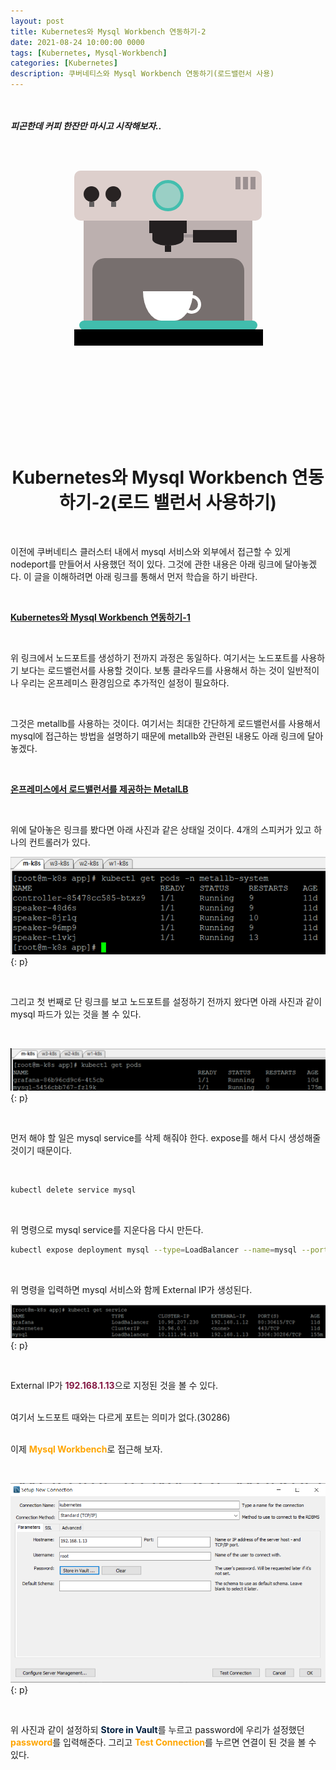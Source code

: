 ```yaml
---
layout: post
title: Kubernetes와 Mysql Workbench 연동하기-2
date: 2021-08-24 10:00:00 0000
tags: [Kubernetes, Mysql-Workbench]
categories: [Kubernetes]
description: 쿠버네티스와 Mysql Workbench 연동하기(로드밸런서 사용)
---
```


<br><br>
_**피곤한데 커피 한잔만 마시고 시작해보자..**_
<br>

<br><br>

<style>
.containercoffee {
  width: 300px;
  height: 280px;
  position: relative;
  top: calc(50% - 140px);
  left: calc(50% - 150px);
}
.coffee-header {
  width: 100%;
  height: 80px;
  position: absolute;
  top: 0;
  left: 0;
  background-color: #ddcfcc;
  border-radius: 10px;
}
.coffee-header__buttons {
  width: 25px;
  height: 25px;
  position: absolute;
  top: 25px;
  background-color: #282323;
  border-radius: 50%;
}
.coffee-header__buttons::after {
  content: "";
  width: 8px;
  height: 8px;
  position: absolute;
  bottom: -8px;
  left: calc(50% - 4px);
  background-color: #615e5e;
}
.coffee-header__button-one {
  left: 15px;
}
.coffee-header__button-two {
  left: 50px;
}
.coffee-header__display {
  width: 50px;
  height: 50px;
  position: absolute;
  top: calc(50% - 25px);
  left: calc(50% - 25px);
  border-radius: 50%;
  background-color: #9acfc5;
  border: 5px solid #43beae;
  box-sizing: border-box;
}
.coffee-header__details {
  width: 8px;
  height: 20px;
  position: absolute;
  top: 10px;
  right: 10px;
  background-color: #9b9091;
  box-shadow: -12px 0 0 #9b9091, -24px 0 0 #9b9091;
}
.coffee-medium {
  width: 90%;
  height: 160px;
  position: absolute;
  top: 80px;
  left: calc(50% - 45%);
  background-color: #bcb0af;
}
.coffee-medium:before {
  content: "";
  width: 90%;
  height: 100px;
  background-color: #776f6e;
  position: absolute;
  bottom: 0;
  left: calc(50% - 45%);
  border-radius: 20px 20px 0 0;
}
.coffe-medium__exit {
  width: 60px;
  height: 20px;
  position: absolute;
  top: 0;
  left: calc(50% - 30px);
  background-color: #231f20;
}
.coffe-medium__exit::before {
  content: "";
  width: 50px;
  height: 20px;
  border-radius: 0 0 50% 50%;
  position: absolute;
  bottom: -20px;
  left: calc(50% - 25px);
  background-color: #231f20;
}
.coffe-medium__exit::after {
  content: "";
  width: 10px;
  height: 10px;
  position: absolute;
  bottom: -30px;
  left: calc(50% - 5px);
  background-color: #231f20;
}
.coffee-medium__arm {
  width: 70px;
  height: 20px;
  position: absolute;
  top: 15px;
  right: 25px;
  background-color: #231f20;
}
.coffee-medium__arm::before {
  content: "";
  width: 15px;
  height: 5px;
  position: absolute;
  top: 7px;
  left: -15px;
  background-color: #9e9495;
}
.coffee-medium__cup {
  width: 80px;
  height: 47px;
  position: absolute;
  bottom: 0;
  left: calc(50% - 40px);
  background-color: #FFF;
  border-radius: 0 0 70px 70px / 0 0 110px 110px;
}
.coffee-medium__cup::after {
  content: "";
  width: 20px;
  height: 20px;
  position: absolute;
  top: 6px;
  right: -13px;
  border: 5px solid #FFF;
  border-radius: 50%;
}
@keyframes liquid {
  0% {
    height: 0px;  
    opacity: 1;
  }
  5% {
    height: 0px;  
    opacity: 1;
  }
  20% {
    height: 62px;  
    opacity: 1;
  }
  95% {
    height: 62px;
    opacity: 1;
  }
  100% {
    height: 62px;
    opacity: 0;
  }
}
.coffee-medium__liquid {
  width: 6px;
  height: 63px;
  opacity: 0;
  position: absolute;
  top: 50px;
  left: calc(50% - 3px);
  background-color: #74372b;
  animation: liquid 4s 4s linear infinite;
}
.coffee-medium__smoke {
  width: 8px;
  height: 20px;
  position: absolute;  
  border-radius: 5px;
  background-color: #b3aeae;
}
@keyframes smokeOne {
  0% {
    bottom: 20px;
    opacity: 0;
  }
  40% {
    bottom: 50px;
    opacity: .5;
  }
  80% {
    bottom: 80px;
    opacity: .3;
  }
  100% {
    bottom: 80px;
    opacity: 0;
  }
}
@keyframes smokeTwo {
  0% {
    bottom: 40px;
    opacity: 0;
  }
  40% {
    bottom: 70px;
    opacity: .5;
  }
  80% {
    bottom: 80px;
    opacity: .3;
  }
  100% {
    bottom: 80px;
    opacity: 0;
  }
}
.coffee-medium__smoke-one {
  opacity: 0;
  bottom: 50px;
  left: 102px;
  animation: smokeOne 3s 4s linear infinite;
}
.coffee-medium__smoke-two {
  opacity: 0;
  bottom: 70px;
  left: 118px;
  animation: smokeTwo 3s 5s linear infinite;
}
.coffee-medium__smoke-three {
  opacity: 0;
  bottom: 65px;
  right: 118px;
  animation: smokeTwo 3s 6s linear infinite;
}
.coffee-medium__smoke-for {
  opacity: 0;
  bottom: 50px;
  right: 102px;
  animation: smokeOne 3s 5s linear infinite;
}
.coffee-footer {
  width: 95%;
  height: 15px;
  position: absolute;
  bottom: 25px;
  left: calc(50% - 47.5%);
  background-color: #41bdad;
  border-radius: 10px;
}
.coffee-footer::after {
  content: "";
  width: 106%;
  height: 26px;
  position: absolute;
  bottom: -25px;
  left: -8px;
  background-color: #000;
}
</style>

<div class="containercoffee">
    <div class="coffee-header">
      <div class="coffee-header__buttons coffee-header__button-one"></div>
      <div class="coffee-header__buttons coffee-header__button-two"></div>
      <div class="coffee-header__display"></div>
      <div class="coffee-header__details"></div>
    </div>
    <div class="coffee-medium">
      <div class="coffe-medium__exit"></div>
      <div class="coffee-medium__arm"></div>
      <div class="coffee-medium__liquid"></div>
      <div class="coffee-medium__smoke coffee-medium__smoke-one"></div>
      <div class="coffee-medium__smoke coffee-medium__smoke-two"></div>
      <div class="coffee-medium__smoke coffee-medium__smoke-three"></div>
      <div class="coffee-medium__smoke coffee-medium__smoke-for"></div>
      <div class="coffee-medium__cup"></div>
    </div>
    <div class="coffee-footer"></div>
</div>

<br><br><br><br><br><br><br><br>

# <center>Kubernetes와 Mysql Workbench 연동하기-2(로드 밸런서 사용하기)</center>

<br>

이전에 쿠버네티스 클러스터 내에서 mysql 서비스와 외부에서 접근할 수 있게 nodeport를 만들어서 사용했던 적이 있다. 그것에 관한 내용은 아래 링크에 달아놓겠다. 이 글을 이해하려면 아래 링크를 통해서 먼저 학습을 하기 바란다.

<br>

**[Kubernetes와 Mysql Workbench 연동하기-1](https://youngkyonyou.github.io/kubernetes/2021/07/27/Kubernetes-Mysql.html)**

<br>

위 링크에서 노드포트를 생성하기 전까지 과정은 동일하다. 여기서는 노드포트를 사용하기 보다는 로드밸런서를 사용할 것이다. 보통 클라우드를 사용해서 하는 것이 일반적이나 우리는 온프레미스 환경임으로 추가적인 설정이 필요하다.

<br>

그것은 metallb를 사용하는 것이다. 여기서는 최대한 간단하게 로드밸런서를 사용해서 mysql에 접근하는 방법을 설명하기 때문에 metallb와 관련된 내용도 아래 링크에 달아놓겠다.

<br>

**[온프레미스에서 로드밸런서를 제공하는 MetalLB](https://youngkyonyou.github.io/kubernetes/2021/08/01/Kubernetes-MetalLB-3.3.4.html)**

<br>

위에 달아놓은 링크를 봤다면 아래 사진과 같은 상태일 것이다. 4개의 스피커가 있고 하나의 컨트롤러가 있다.

![](/images/Kubernetes/kubernetes-Mysql/2021-08-24-18-56-51.png){: p}

<br>

그리고 첫 번째로 단 링크를 보고 노드포트를 설정하기 전까지 왔다면 아래 사진과 같이 mysql 파드가 있는 것을 볼 수 있다.

<br>

![](/images/Kubernetes/kubernetes-Mysql/2021-08-24-18-58-22.png){: p}

<br>

먼저 해야 할 일은 mysql service를 삭제 해줘야 한다. expose를 해서 다시 생성해줄 것이기 때문이다.

<br>

```bash
kubectl delete service mysql
```

<br>

위 명령으로 mysql service를 지운다음 다시 만든다.

```bash
kubectl expose deployment mysql --type=LoadBalancer --name=mysql --port=3306
```

<br>

위 명령을 입력하면 mysql 서비스와 함께 External IP가 생성된다.

![](/images/Kubernetes/kubernetes-Mysql/2021-08-24-19-00-27.png){: p}

<br>

External IP가 <span style="color: rgba(131, 24, 67); font-weight:bold">192.168.1.13</span>으로 지정된 것을 볼 수 있다.

<br>

<link rel="stylesheet" href="https: //www.webnots.com/resources/font-awesome/css/font-awesome.min.css">
<link rel="stylesheet" href="/assets/css/webnots.css">
<div class="webnots-information webnots-notification-box">여기서 노드포트 때와는 다르게 포트는 의미가 없다.(30286)</div>

<br>

이제 <span style="color:orange; font-weight:bold">Mysql Workbench</span>로 접근해 보자.

<br>

![](/images/Kubernetes/kubernetes-Mysql/2021-08-24-19-02-32.png){: p}

<br>

위 사진과 같이 설정하되 <span style="color:#001f3f; font-weight:bold">Store in Vault</span>를 누르고 password에 우리가 설정했던 <span style="color:orange; font-weight:bold">password</span>를 입력해준다. 그리고 <span style="color:orange; font-weight:bold">Test Connection</span>를 누르면 연결이 된 것을 볼 수 있다.
